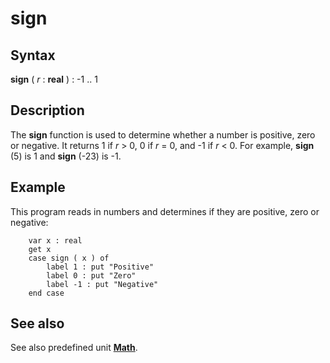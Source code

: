
# sign

## Syntax
**sign** ( _r_ : **real** ) : -1 .. 1

## Description
The **sign** function is used to determine whether a number is positive, zero or negative. It returns 1 if _r_ > 0, 0 if _r_ = 0, and -1 if _r_ < 0. For example, **sign** (5) is 1 and **sign** (-23) is -1.


## Example
This program reads in numbers and determines if they are positive, zero or negative:

        var x : real
        get x
        case sign ( x ) of
            label 1 : put "Positive"
            label 0 : put "Zero"
            label -1 : put "Negative"
        end case
## See also
See also predefined unit **[Math](mathmodule.html)**.

